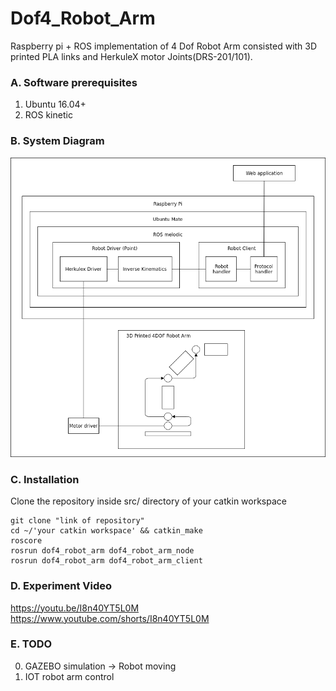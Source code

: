 # Dof4_Robot_Arm

Raspberry pi + ROS implementation of 4 Dof Robot Arm consisted with 3D printed PLA links and HerkuleX motor Joints(DRS-201/101).

### A. Software prerequisites
1. Ubuntu 16.04+
2. ROS kinetic

### B. System Diagram
![alt text](https://github.com/yjoung-7874/Dof4_Robot_Arm/blob/master/diagram.png)

### C. Installation
Clone the repository inside src/ directory of your catkin workspace
```
git clone "link of repository"
cd ~/'your catkin workspace' && catkin_make
roscore
rosrun dof4_robot_arm dof4_robot_arm_node
rosrun dof4_robot_arm dof4_robot_arm_client
```
### D. Experiment Video
https://youtu.be/I8n40YT5L0M
https://www.youtube.com/shorts/I8n40YT5L0M

### E. TODO
0. GAZEBO simulation -> Robot moving
1. IOT robot arm control
